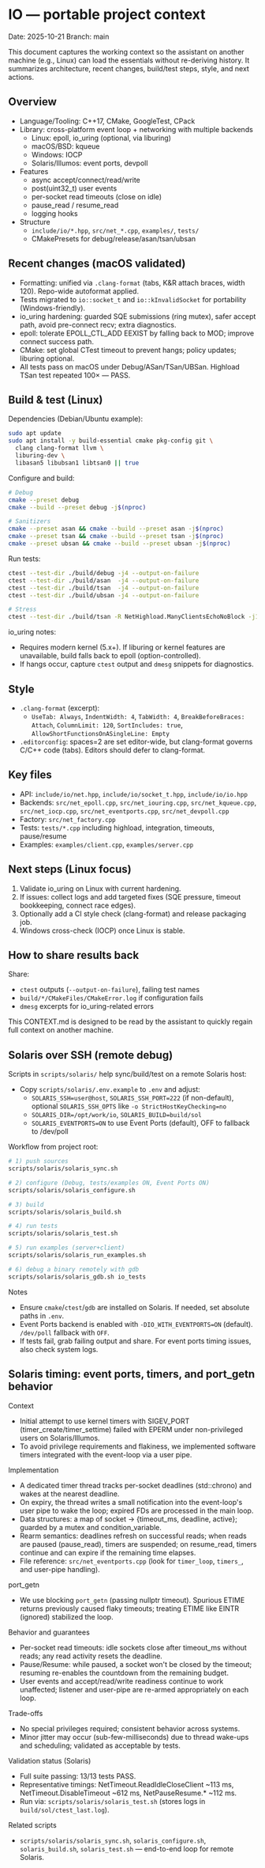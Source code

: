 # IO — portable project context

Date: 2025-10-21
Branch: main

This document captures the working context so the assistant on another machine (e.g., Linux) can load the essentials without re-deriving history. It summarizes architecture, recent changes, build/test steps, style, and next actions.

## Overview

- Language/Tooling: C++17, CMake, GoogleTest, CPack
- Library: cross-platform event loop + networking with multiple backends
  - Linux: epoll, io_uring (optional, via liburing)
  - macOS/BSD: kqueue
  - Windows: IOCP
  - Solaris/Illumos: event ports, devpoll
- Features
  - async accept/connect/read/write
  - post(uint32_t) user events
  - per-socket read timeouts (close on idle)
  - pause_read / resume_read
  - logging hooks
- Structure
  - `include/io/*.hpp`, `src/net_*.cpp`, `examples/`, `tests/`
  - CMakePresets for debug/release/asan/tsan/ubsan

## Recent changes (macOS validated)

- Formatting: unified via `.clang-format` (tabs, K&R attach braces, width 120). Repo-wide autoformat applied.
- Tests migrated to `io::socket_t` and `io::kInvalidSocket` for portability (Windows-friendly).
- io_uring hardening: guarded SQE submissions (ring mutex), safer accept path, avoid pre-connect recv; extra diagnostics.
- epoll: tolerate EPOLL_CTL_ADD EEXIST by falling back to MOD; improve connect success path.
- CMake: set global CTest timeout to prevent hangs; policy updates; liburing optional.
- All tests pass on macOS under Debug/ASan/TSan/UBSan. Highload TSan test repeated 100× — PASS.

## Build & test (Linux)

Dependencies (Debian/Ubuntu example):

```bash
sudo apt update
sudo apt install -y build-essential cmake pkg-config git \
  clang clang-format llvm \
  liburing-dev \
  libasan5 libubsan1 libtsan0 || true
```

Configure and build:

```bash
# Debug
cmake --preset debug
cmake --build --preset debug -j$(nproc)

# Sanitizers
cmake --preset asan && cmake --build --preset asan -j$(nproc)
cmake --preset tsan && cmake --build --preset tsan -j$(nproc)
cmake --preset ubsan && cmake --build --preset ubsan -j$(nproc)
```

Run tests:

```bash
ctest --test-dir ./build/debug -j4 --output-on-failure
ctest --test-dir ./build/asan  -j4 --output-on-failure
ctest --test-dir ./build/tsan  -j4 --output-on-failure
ctest --test-dir ./build/ubsan -j4 --output-on-failure

# Stress
ctest --test-dir ./build/tsan -R NetHighload.ManyClientsEchoNoBlock -j1 --repeat until-fail:100 --output-on-failure
```

io_uring notes:

- Requires modern kernel (5.x+). If liburing or kernel features are unavailable, build falls back to epoll (option-controlled).
- If hangs occur, capture `ctest` output and `dmesg` snippets for diagnostics.

## Style

- `.clang-format` (excerpt):
  - `UseTab: Always`, `IndentWidth: 4`, `TabWidth: 4`, `BreakBeforeBraces: Attach`, `ColumnLimit: 120`, `SortIncludes: true`, `AllowShortFunctionsOnASingleLine: Empty`
- `.editorconfig`: spaces=2 are set editor-wide, but clang-format governs C/C++ code (tabs). Editors should defer to clang-format.

## Key files

- API: `include/io/net.hpp`, `include/io/socket_t.hpp`, `include/io/io.hpp`
- Backends: `src/net_epoll.cpp`, `src/net_iouring.cpp`, `src/net_kqueue.cpp`, `src/net_iocp.cpp`, `src/net_eventports.cpp`, `src/net_devpoll.cpp`
- Factory: `src/net_factory.cpp`
- Tests: `tests/*.cpp` including highload, integration, timeouts, pause/resume
- Examples: `examples/client.cpp`, `examples/server.cpp`

## Next steps (Linux focus)

1) Validate io_uring on Linux with current hardening.
2) If issues: collect logs and add targeted fixes (SQE pressure, timeout bookkeeping, connect race edges).
3) Optionally add a CI style check (clang-format) and release packaging job.
4) Windows cross-check (IOCP) once Linux is stable.

## How to share results back

Share:
- `ctest` outputs (`--output-on-failure`), failing test names
- `build/*/CMakeFiles/CMakeError.log` if configuration fails
- `dmesg` excerpts for io_uring-related errors

This CONTEXT.md is designed to be read by the assistant to quickly regain full context on another machine.

## Solaris over SSH (remote debug)

Scripts in `scripts/solaris/` help sync/build/test on a remote Solaris host:

- Copy `scripts/solaris/.env.example` to `.env` and adjust:
  - `SOLARIS_SSH=user@host`, `SOLARIS_SSH_PORT=222` (if non-default), optional `SOLARIS_SSH_OPTS` like `-o StrictHostKeyChecking=no`
  - `SOLARIS_DIR=/opt/work/io`, `SOLARIS_BUILD=build/sol`
  - `SOLARIS_EVENTPORTS=ON` to use Event Ports (default), OFF to fallback to /dev/poll

Workflow from project root:

```bash
# 1) push sources
scripts/solaris/solaris_sync.sh

# 2) configure (Debug, tests/examples ON, Event Ports ON)
scripts/solaris/solaris_configure.sh

# 3) build
scripts/solaris/solaris_build.sh

# 4) run tests
scripts/solaris/solaris_test.sh

# 5) run examples (server+client)
scripts/solaris/solaris_run_examples.sh

# 6) debug a binary remotely with gdb
scripts/solaris/solaris_gdb.sh io_tests
```

Notes
- Ensure `cmake`/`ctest`/`gdb` are installed on Solaris. If needed, set absolute paths in `.env`.
- Event Ports backend is enabled with `-DIO_WITH_EVENTPORTS=ON` (default). `/dev/poll` fallback with `OFF`.
- If tests fail, grab failing output and share. For event ports timing issues, also check system logs.

## Solaris timing: event ports, timers, and port_getn behavior

Context
- Initial attempt to use kernel timers with SIGEV_PORT (timer_create/timer_settime) failed with EPERM under non-privileged users on Solaris/Illumos.
- To avoid privilege requirements and flakiness, we implemented software timers integrated with the event-loop via a user pipe.

Implementation
- A dedicated timer thread tracks per-socket deadlines (std::chrono) and wakes at the nearest deadline.
- On expiry, the thread writes a small notification into the event-loop's user pipe to wake the loop; expired FDs are processed in the main loop.
- Data structures: a map of socket -> {timeout_ms, deadline, active}; guarded by a mutex and condition_variable.
- Rearm semantics: deadlines refresh on successful reads; when reads are paused (pause_read), timers are suspended; on resume_read, timers continue and can expire if the remaining time elapses.
- File reference: `src/net_eventports.cpp` (look for `timer_loop`, `timers_`, and user-pipe handling).

port_getn
- We use blocking `port_getn` (passing nullptr timeout). Spurious ETIME returns previously caused flaky timeouts; treating ETIME like EINTR (ignored) stabilized the loop.

Behavior and guarantees
- Per-socket read timeouts: idle sockets close after timeout_ms without reads; any read activity resets the deadline.
- Pause/Resume: while paused, a socket won't be closed by the timeout; resuming re-enables the countdown from the remaining budget.
- User events and accept/read/write readiness continue to work unaffected; listener and user-pipe are re-armed appropriately on each loop.

Trade-offs
- No special privileges required; consistent behavior across systems.
- Minor jitter may occur (sub-few-milliseconds) due to thread wake-ups and scheduling; validated as acceptable by tests.

Validation status (Solaris)
- Full suite passing: 13/13 tests PASS.
- Representative timings: NetTimeout.ReadIdleCloseClient ~113 ms, NetTimeout.DisableTimeout ~612 ms, NetPauseResume.* ~112 ms.
- Run via: `scripts/solaris/solaris_test.sh` (stores logs in `build/sol/ctest_last.log`).

Related scripts
- `scripts/solaris/solaris_sync.sh`, `solaris_configure.sh`, `solaris_build.sh`, `solaris_test.sh` — end-to-end loop for remote Solaris.
